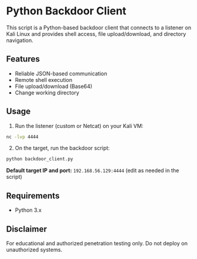 # Python Backdoor Client

This script is a Python-based backdoor client that connects to a listener on Kali Linux and provides shell access, file upload/download, and directory navigation.

## Features
- Reliable JSON-based communication
- Remote shell execution
- File upload/download (Base64)
- Change working directory

## Usage
1. Run the listener (custom or Netcat) on your Kali VM:
```bash
nc -lvp 4444
```

2. On the target, run the backdoor script:
```bash
python backdoor_client.py
```

**Default target IP and port:** `192.168.56.129:4444` (edit as needed in the script)

## Requirements
- Python 3.x

## Disclaimer
For educational and authorized penetration testing only. Do not deploy on unauthorized systems.